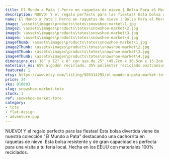 ```yaml
---
title: El Mundo a Pata | Perro en raquetas de nieve | Bolsa Para el Mercado
description: NUEVO! Y el regalo perfecto para las fiestas! Esta bolsa divertida viene de nuestra colección "El Mundo a Pata" destacando una cachorrita en raquetas de nieve. Esta bolsa resistente y de gran capacidad es perfecta para una visita a tu feria local. Hecha en los EEUU con materiales 100% reciclados.
name: El Mundo a Pata | Perro en raquetas de nieve | Bolsa Para el Mercado
image: \assets\images\products\totes\snowshoe-market\1.jpg
image2: \assets\images\products\totes\snowshoe-market\2.jpg
image3: \assets\images\products\totes\snowshoe-market\3.jpg
image4: \assets\images\products\totes\snowshoe-market\4.jpg
imageThumb: \assets\images\products\totes\snowshoe-market\1.jpg
image2Thumb: \assets\images\products\totes\snowshoe-market\2.jpg
image3Thumb: \assets\images\products\totes\snowshoe-market\3.jpg
image4Thumb: \assets\images\products\totes\snowshoe-market\4.jpg
dimensions_es: 18" x 12" x 6" con asa de 25" (45.7cm x 30.5cm x 15.2cm con asa de 63.5cm)
materials_es: 65% algodón reciclado, 35% poliéster reciclado postconsumo certificado
featured: 1
etsy: https://www.etsy.com/listing/905314295/el-mundo-a-pata-market-tote-bag
price: 24
sku: 010003
slug: snowshoe-market-tote
stock: 1
ref: snowshoe-market-tote
category:
- tote
- flat-design
- adventure-pup
---
```

NUEVO! Y el regalo perfecto para las fiestas! Esta bolsa divertida viene de nuestra colección "El Mundo a Pata" destacando una cachorrita en raquetas de nieve. Esta bolsa resistente y de gran capacidad es perfecta para una visita a tu feria local. Hecha en los EEUU con materiales 100% reciclados.
